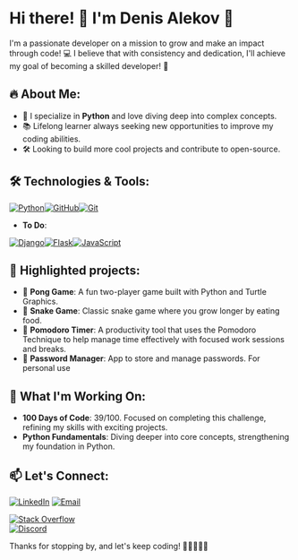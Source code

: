 # Hi there! 👋 I'm Denis Alekov 🚀

I'm a passionate developer on a mission to grow and make an impact through code! 💻 I believe that with consistency and dedication, I'll achieve my goal of becoming a skilled developer! 💪

## 🔥 About Me:
- 🚀 I specialize in **Python** and love diving deep into complex concepts.
- 📚 Lifelong learner always seeking new opportunities to improve my coding abilities.
- 🛠️ Looking to build more cool projects and contribute to open-source.

## 🛠️ Technologies & Tools:

<a href="https://github.com/YovkoBuchkov/Python"><img src="https://img.shields.io/badge/python-3670A0?style=for-the-badge&logo=python&logoColor=ffdd54" alt="Python" /></a><a href="https://github.com/"><img src="https://img.shields.io/badge/github-181717?style=for-the-badge&logo=github&logoColor=white" alt="GitHub" /></a><a href="https://git-scm.com/"><img src="https://img.shields.io/badge/git-F05032?style=for-the-badge&logo=git&logoColor=white" alt="Git" /></a>


- **To Do**:

<a href="https://www.djangoproject.com/"><img src="https://img.shields.io/badge/django-092E20?style=for-the-badge&logo=django&logoColor=white" alt="Django" /></a><a href="https://flask.palletsprojects.com/"><img src="https://img.shields.io/badge/flask-000000?style=for-the-badge&logo=flask&logoColor=white" alt="Flask" /></a><a href="https://developer.mozilla.org/en-US/docs/Web/JavaScript"><img src="https://img.shields.io/badge/javascript-F7DF1E?style=for-the-badge&logo=javascript&logoColor=black" alt="JavaScript" /></a>


## 🚀 Highlighted projects:
- 🏓 **Pong Game**: A fun two-player game built with Python and Turtle Graphics.
- 🐍 **Snake Game**: Classic snake game where you grow longer by eating food.
- 🍅 **Pomodoro Timer**: A productivity tool that uses the Pomodoro Technique to help manage time effectively with focused work sessions and breaks.
- 🔐 **Password Manager**: App to store and manage passwords. For personal use

## 🌟 What I'm Working On:
- **100 Days of Code**: 39/100. Focused on completing this challenge, refining my skills with exciting projects.
- **Python Fundamentals**: Diving deeper into core concepts, strengthening my foundation in Python.

## 📫 Let's Connect:
[![LinkedIn](https://img.shields.io/badge/LinkedIn-Denis%20Alekov-blue)](https://www.linkedin.com/in/dalekov/)
[![Email](https://img.shields.io/badge/Email-denis.alekov1@gmail.com-red)](mailto:denis.alekov1@gmail.com)

[![Stack Overflow](https://img.shields.io/badge/Stack_Overflow-denignn-FE7A16?style=for-the-badge&logo=stack-overflow&logoColor=white)](https://stackoverflow.com/users/23987588/denignn)  
[![Discord](https://img.shields.io/badge/Discord-shmentikapeli-7289DA?style=for-the-badge&logo=discord&logoColor=white)](https://discord.com/users/shmentikapeli)



Thanks for stopping by, and let's keep coding! 🚀👨‍💻👩‍💻
